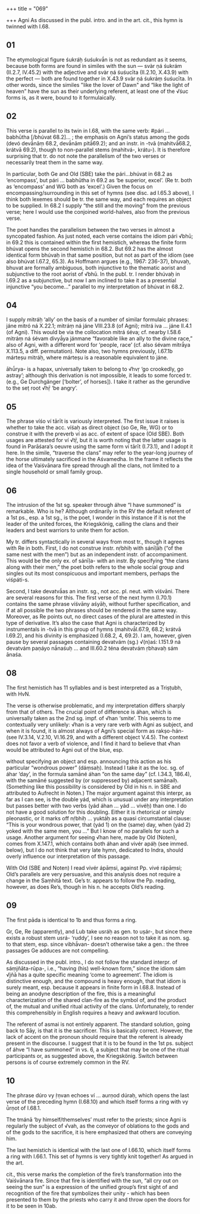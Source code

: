 +++
title = "069"

+++
Agni As discussed in the publ. intro. and in the art. cit., this hymn is twinned with I.68.


## 01
The etymological figure śukráḥ śuśukvā́n is not as redundant as it seems, because both forms are found in similes with the sun — svàr ṇá śukrám (II.2.7, IV.45.2) with the adjective and svàr ṇá śuśucīta (II.2.10, X.43.9) with the perfect — both are found together in X.43.9 svàr ṇá śukráṃ śuśucīta. In other words, since the similes "like the lover of Dawn" and “like the light of heaven” have the sun as their underlying referent, at least one of the √śuc forms is, as it were, bound to it formulaically.


## 02
This verse is parallel to its twin in I.68, with the same verb: #pári … babhūtha [/bhúvat 68.2]… ; the emphasis on Agni’s status among the gods (devó devā́nāṃ 68.2, devā́nām pitā́69.2); and an instr. in -tvā (mahitvā́68.2, krátvā 69.2), though to non-parallel stems (mahitvá-, krátu-). It is therefore surprising that tr. do not note the parallelism of the two verses or necessarily treat them in the same way.

In particular, both Ge and Old (SBE) take the pári…bhúvat in 68.2 as ‘encompass’, but pári … babhūtha in 69.2 as ‘be superior, excel’. (Re tr. both as ‘encompass’ and WG both as ‘excel’.) Given the focus on encompassing/surrounding in this set of hymns (see disc. ad I.65.3 above), I think both lexemes should be tr. the same way, and each requires an object to be supplied. In 68.2 I supply “the still and the moving” from the previous verse; here I would use the conjoined world-halves, also from the previous verse.

The poet handles the parallelism between the two verses in almost a syncopated fashion. As just noted, each verse contains the idiom pári √bhū; in 69.2 this is contained within the first hemistich, whereas the finite form bhúvat opens the second hemistich in 68.2. But 69.2 has the almost identical form bhúvaḥ in that same position, but not as part of the idiom (see also bhúvat I.67.2, 65.3). As Hoffmann argues (e.g., 1967: 236-37), bhuvaḥ, bhuvat are formally ambiguous, both injunctive to the thematic aorist and subjunctive to the root aorist of √bhū. In the publ. tr. I render bhúvaḥ in I.69.2 as a subjunctive, but now I am inclined to take it as a presential injunctive “you become…” parallel to my interpretation of bhúvat in 68.2.


## 04
I supply mitráḥ ‘ally’ on the basis of a number of similar formulaic phrases: jáne mitró ná X.22.1; mitráṃ ná jáne VIII.23.8 (of Agni); mitrá iva ... jáne II.4.1 (of Agni). This would be via the collocation mitrá śéva; cf. nearby I.58.6 mitráṃ ná śévam divyā́ya jánmane “favorable like an ally to the divine race,” also of Agni, with a different word for ‘people, race’ (cf. also śévam mitrā́ya X.113.5, a diff. permutation). Note also, two hymns previously, I.67.1b márteṣu mitráḥ, where márteṣu is a reasonable equivalent to jáne.

āhū́rya- is a hapax, universally taken to belong to √hvṛ ‘go crookedly, go astray’; although this derivation is not impossible, it leads to some forced tr. (e.g., Ge Durchgänger [‘bolter’, of horses]). I take it rather as the gerundive to the seṭ root √hṝ ‘be angry’.


## 05
The phrase víśo ví tārīt is variously interpreted. The first issue it raises is whether to take the acc. víśaḥ as direct object (so Ge, Re, WG) or to construe it with the preverb ví as acc. of extent of space (Old SBE). Both usages are attested for ví √tṝ, but it is worth noting that the latter usage is found in Parāśara’s oeuvre using the same form ví tārīt (I.73.1), and I adopt it here. In the simile, “traverse the clans” may refer to the year-long journey of the horse ultimately sacrificed in the Aśvamedha. In the frame it reflects the idea of the Vaiśvānara fire spread through all the clans, not limited to a single household or small family group.


## 06
The intrusion of the 1st sg. speaker through áhve “I have summoned” is remarkable. Who is he? Although ordinarily in the RV the default referent of a 1st ps., esp. a 1st sg., is the poet, I wonder in this instance if it is not the leader of the united forces, the Kriegskönig, calling the clans and their leaders and best warriors to unite them for action.

My tr. differs syntactically in several ways from most tr., though it agrees with Re in both. First, I do not construe instr. nṛ́bhiḥ with sánīḷāḥ (“of the same nest with the men”) but as an independent instr. of accompaniment. This would be the only ex. of sánīḷa- with an instr. By specifying “the clans along with their men,” the poet both refers to the whole social group and singles out its most conspicuous and important members, perhaps the viśpáti-s.

Second, I take devatvā́as an instr. sg., not acc. pl. neut. with víśvāni. There are several reasons for this. The first verse of the next hymn (I.70.1) contains the same phrase víśvāny aśyāḥ, without further specification, and if at all possible the two phrases should be rendered in the same way. Moreover, as Re points out, no direct cases of the plural are attested in this type of derivative. It’s also the case that Agni is characterized by instrumentals in -tvā in this group of hymns (mahitvā́I.67.9, 68.2; krátvā I.69.2), and his divinity is emphasized (I.68.2, 4, 69.2). I am, however, given pause by several passages containing devatvám (sg.) √(n)aś: I.151.9 ná devatvám paṇáyo nā́naśuḥ … and III.60.2 téna devatvám ṛbhavaḥ sám ānaśa.


## 08
The first hemistich has 11 syllables and is best interpreted as a Triṣṭubh, with HvN.

The verse is otherwise problematic, and my interpretation differs sharply from that of others. The crucial point of difference is áhan, which is universally taken as the 2nd sg. impf. of √han ‘smite’. This seems to me contextually very unlikely: √han is a very rare verb with Agni as subject, and when it is found, it is almost always of Agni’s special form as rakṣo-hán- (see IV.3.14, V.2.10, VI.16.29, and with a different object V.4.5). The context does not favor a verb of violence, and I find it hard to believe that √han would be attributed to Agni out of the blue, esp.

without specifying an object and esp. announcing this action as his particular “wondrous power” (dáṃsaḥ). Instead I take it as the loc. sg. of áhar ‘day’, in the formula samāné áhan “on the same day” (cf. I.34.3, 186.4), with the samāné suggested by (or suppressed by) adjacent samānaíḥ. (Something like this possibility is considered by Old in his n. in SBE and attributed to Aufrecht in Noten.) The major argument against this interpr, as far as I can see, is the double yád, which is unusual under any interpretation but passes better with two verbs (yád áhan … yád … vivéḥ) than one. I do not have a good solution for this doubling. Either it is rhetorical or simply pleonastic, or it marks off nṛ́bhiḥ … yuktáḥ as a quasi circumstantial clause: “This is your wondrous power, that (yád 1) on the (same) day, when (yád 2) yoked with the same men, you …” But I know of no parallels for such a usage. Another argument for seeing √han here, made by Old (Noten), comes from X.147.1, which contains both áhan and vivér apáḥ (see immed. below), but I do not think that very late hymn, dedicated to Indra, should overly influence our interpretation of this passage.

With Old (SBE and Noten) I read vivér ápāṃsi, against Pp. vivé rápāṃsi; Old’s parallels are very persuasive, and this analysis does not require a change in the Saṃhitā text. Ge’s tr. appears to follow the Pp. reading, however, as does Re’s, though in his n. he accepts Old’s reading.


## 09
The first pāda is identical to 1b and thus forms a ring.

Gr, Ge, Re (apparently), and Lub take usráḥ as gen. to uṣár-, but since there exists a robust stem usrá- ‘ruddy’, I see no reason not to take it as nom. sg. to that stem, esp. since vibhā́van- doesn’t otherwise take a gen.: the three passages Ge adduces are not compelling.

As discussed in the publ. intro., I do not follow the standard interpr. of sáṃjñāta-rūpa-, i.e., “having (his) well-known form,” since the idiom sám √jñā has a quite specific meaning ‘come to agreement’. The idiom is distinctive enough, and the compound is heavy enough, that that idiom is surely meant, esp. because it appears in finite form in I.68.8. Instead of being an anodyne description of the fire, this is a meaningful characterization of the shared clan-fire as the symbol of, and the product of, the mutual and unified ritual activity of the clans. Unfortunately, to render this comprehensibly in English requires a heavy and awkward locution.

The referent of asmai is not entirely apparent. The standard solution, going back to Sāy, is that it is the sacrificer. This is basically correct. However, the lack of accent on the pronoun should require that the referent is already present in the discourse. I suggest that it is to be found in the 1st ps. subject of áhve “I have summoned” in vs. 6, a subject that may be one of the ritual participants or, as suggested above, the Kriegskönig. Switch between persons is of course extremely common in the RV.

## 10
The phrase dúro vy ṛ̀ṇvan echoes ví … aurṇod dúraḥ, which opens the last verse of the preceding hymn (I.68.10) and which itself forms a ring with vy ū̀rṇot of I.68.1.

The tmánā ‘by himself/themselves’ must refer to the priests; since Agni is regularly the subject of √vah, as the conveyor of oblations to the gods and of the gods to the sacrifice, it is here emphasized that others are conveying him.

The last hemistich is identical with the last one of I.66.10, which itself forms a ring with I.66.1. This set of hymns is very tightly knit together! As argued in the art.

cit., this verse marks the completion of the fire’s transformation into the Vaiśvānara fire. Since that fire is identified with the sun, “all cry out on seeing the sun” is a expression of the unified group’s first sight of and recognition of the fire that symbolizes their unity - which has been presented to them by the priests who carry it and throw open the doors for it to be seen in 10ab.
